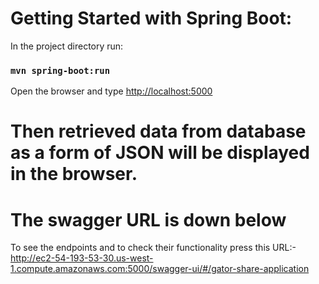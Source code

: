 # Getting Started with Spring Boot:
In the project directory run: 

### `mvn spring-boot:run`

Open the browser and type [http://localhost:5000](http://localhost:5000)

# Then retrieved data from database as a form of JSON will be displayed in the browser. 

# The swagger URL is down below 
To see the endpoints and to check their functionality press this URL:- http://ec2-54-193-53-30.us-west-1.compute.amazonaws.com:5000/swagger-ui/#/gator-share-application

